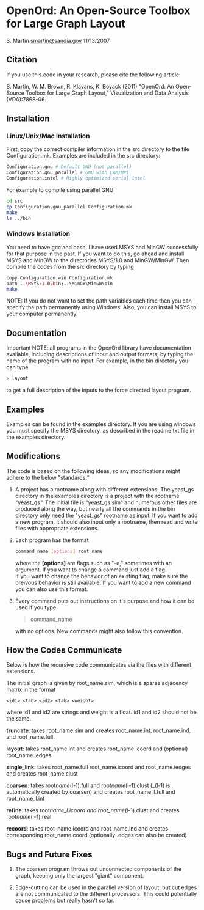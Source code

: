 # OpenOrd: An Open-Source Toolbox for Large Graph Layout

S. Martin
smartin@sandia.gov
11/13/2007

## Citation

If you use this code in your research, please cite the following
article:

S. Martin, W. M. Brown, R. Klavans, K. Boyack (2011) "OpenOrd: An Open-Source
Toolbox for Large Graph Layout," Visualization and Data Analysis (VDA):7868-06.

## Installation

### Linux/Unix/Mac Installation

First, copy the correct compiler information in the src directory
to the file Configuration.mk. Examples are included in the src
directory:

```sh
Configuration.gnu # Default GNU (not parallel)
Configuration.gnu_parallel # GNU with LAM/MPI
Configuration.intel # Highly optimized serial intel
```

For example to compile using parallel GNU:

```sh
cd src
cp Configuration.gnu_parallel Configuration.mk
make
ls ../bin
```

### Windows Installation

You need to have gcc and bash. I have used MSYS and MinGW successfully
for that purpose in the past. If you want to do this, go ahead and
install MSYS and MinGW to the directories MSYS/1.0 and MinGW/MinGW.
Then compile the codes from the src directory by typing

```sh
copy Configuration.win Configuration.mk
path ..\MSYS\1.0\bin;..\MinGW\MinGW\bin
make
```

NOTE: If you do not want to set the path variables each time then you
can specify the path permanently using Windows. Also, you can install
MSYS to your computer permanently.

## Documentation

Important NOTE: all programs in the OpenOrd library have documentation
available, including descriptions of input and output formats, by typing
the name of the program with no input. For example, in the bin
directory you can type

```sh
> layout
```

to get a full description of the inputs to the force directed layout
program.

## Examples

Examples can be found in the examples directory. If you are using
windows you must specify the MSYS directory, as described in the
readme.txt file in the examples directory.

## Modifications

The code is based on the following ideas, so any modifications might
adhere to the below "standards:"

1.  A project has a rootname along with different extensions. The
    yeast_gs directory in the examples directory is a project with
    the rootname "yeast_gs." The initial file is "yeast_gs.sim" and
    numerous other files are produced along the way, but nearly all
    the commands in the bin directory only need the "yeast_gs" rootname
    as input. If you want to add a new program, it should also input
    only a rootname, then read and write files with appropriate
    extensions.

2.  Each program has the format

    ```sh
    command_name [options] root_name
    ```

    where the __[options]__ are flags such as "-e," sometimes with an
    argument. If you want to change a command just add a flag.  
    If you want to change the behavior of an existing flag, make sure
    the preivous behavior is still available. If you want to add a new
    command you can also use this format.

3.  Every command puts out instructions on it's purpose and how it can be
    used if you type

    > command_name

    with no options. New commands might also follow this convention.

## How the Codes Communicate

Below is how the recursive code communicates via the files with different
extensions.

The initial graph is given by root_name.sim, which is a sparse adjacency
matrix in the format

`<id1> <tab> <id2> <tab> <weight>`

where id1 and id2 are strings and weight is a float. id1 and id2 should
not be the same.

__truncate__: takes root_name.sim and creates root_name.int, root_name.ind,
and root_name.full.

__layout__: takes root_name.int and creates root_name.icoord and (optional)
root_name.iedges.

__single_link__: takes root_name.full root_name.icoord and root_name.iedges
and creates root_name.clust

__coarsen__: takes root*name*(l-1).full and root*name*(l-1).clust (\_(l-1) is
automatically created by coarsen) and creates root_name_l.full
and root_name_l.int

__refine__: takes root*name_l.icoord and root_name*(l-1).clust and creates
root*name*(l-1).real

__recoord__: takes root_name.icoord and root_name.ind and creates corresponding
root_name.coord (optionally .edges can also be created)

## Bugs and Future Fixes

1.  The coarsen program throws out unconnected components of the graph,
    keeping only the largest "giant" component.

2.  Edge-cutting can be used in the parallel version of layout, but cut
    edges are not communicated to the different processors. This could
    potentially cause problems but really hasn't so far.
